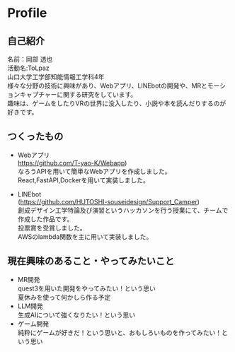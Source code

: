 # Profile
## 自己紹介
名前：岡部 透也  
活動名:ToLpaz  
山口大学工学部知能情報工学科4年  
様々な分野の技術に興味があり、Webアプリ、LINEbotの開発や、MRとモーションキャプチャーに関する研究をしています。  
趣味は、ゲームをしたりVRの世界に没入したり、小説や本を読んだりするのが好きです。  

## つくったもの
* Webアプリ  
https://github.com/T-yao-K/Webapp)  
なろうAPIを用いて簡単なWebアプリを作成しました。  
React,FastAPI,Dockerを用いて実装しました。  

* LINEbot  
  (https://github.com/HUTOSHI-souseidesign/Support_Camper)  
創成デザイン工学特論及び演習というハッカソンを行う授業にて、チームで作成した作品です。  
投票賞を受賞しました。  
AWSのlambda関数を主に用いて実装しました。  

## 現在興味のあること・やってみたいこと
* MR開発  
quest3を用いた開発をやってみたい！という思い  
夏休みを使って何かしら作る予定  
* LLM開発  
生成AIについて強くなりたい！という思い  
* ゲーム開発  
純粋にゲームが好きだ！という思いと、おもしろいものを作ってみたい！という思い  

